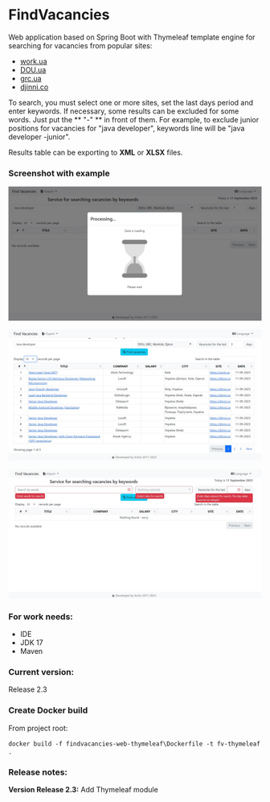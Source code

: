 # FindVacancies

Web application based on Spring Boot with Thymeleaf template engine for searching for vacancies from popular sites:
- [work.ua](https://www.work.ua/)
- [DOU.ua](https://dou.ua/)
- [grc.ua](https://grc.ua/)
- [djinni.co](https://djinni.co/)

To search, you must select one or more sites, set the last days period and enter keywords.
If necessary, some results can be excluded for some words. Just put the ** "-" ** in front of them. For example, to exclude junior positions for vacancies for "java developer", keywords line will be "java developer -junior".

Results table can be exporting to **XML** or **XLSX** files.

### Screenshot with example
![](src/main/resources/images/Search_screen.jpg)

![](src/main/resources/images/Search_result.jpg)

![](src/main/resources/images/Invalid_params.jpg)


### **For work needs:**
- IDE
- JDK 17
- Maven

### **Current version:**
Release 2.3

### **Create Docker build**
From project root:
```
docker build -f findvacancies-web-thymeleaf\Dockerfile -t fv-thymeleaf .
```

### **Release notes:**
**Version Release 2.3:** Add Thymeleaf module
